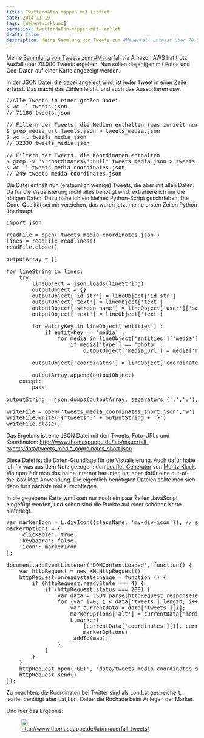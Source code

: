 ```yaml
---
title: Twitterdaten mappen mit Leaflet
date: 2014-11-19
tags: [Webentwicklung]
permalink: twitterdaten-mappen-mit-leaflet
draft: false
description: Meine Sammlung von Tweets zum #Mauerfall umfasst über 70.000 Tweets. Nun sollen diejenigen mit Fotos und Geo-Daten auf einer Karte angezeigt werden.
---
```


Meine <a href="http://blog.thomaspuppe.de/2014-11_twitterdaten-sammeln-mit-aws">Sammlung von Tweets zum #Mauerfall</a> via Amazon AWS hat trotz Ausfall über 70.000 Tweets ergeben. Nun sollen diejenigen mit Fotos und Geo-Daten auf einer Karte angezeigt werden.


In der JSON Datei, die dabei angelegt wird, ist jeder Tweet in einer Zeile erfasst. Das macht das Zählen leicht, und auch das Aussortieren usw.

<pre>//Alle Tweets in einer großen Datei:
$ wc -l tweets.json
// 71180 tweets.json

// Filtern der Tweets, die Medien enthalten (was zurzeit nur Fotos sein können)
$ grep media_url tweets.json > tweets_media.json
$ wc -l tweets_media.json
// 32330 tweets_media.json

// Filtern der Tweets, die Koordinaten enthalten
$ grep -v "\"coordinates\":null" tweets_media.json > tweets_media_coordinates.json
$ wc -l tweets_media_coordinates.json
// 249 tweets_media_coordinates.json</pre>

Die Datei enthält nun (erstaunlich wenige) Tweets, die aber mit allen Daten. Da für die Visualisierung nicht alles benötigt wird, extrahiere ich nur die nötigen Daten. Dazu habe ich ein kleines Python-Script geschrieben. Die Code-Qualität sei mir verziehen, das waren jetzt meine ersten Zeilen Python überhaupt.

<pre>import json

readFile = open('tweets_media_coordinates.json')
lines = readFile.readlines()
readFile.close()

outputArray = []

for lineString in lines:
    try:
        lineObject = json.loads(lineString)
        outputObject = {}
        outputObject['id_str'] = lineObject['id_str']
        outputObject['text'] = lineObject['text']
        outputObject['screen_name'] = lineObject['user']['screen_name']
        outputObject['text'] = lineObject['text']

        for entityKey in lineObject['entities'] :
            if entityKey == 'media' :
                for media in lineObject['entities']['media'] :
                    if media['type'] == 'photo' :
                        outputObject['media_url'] = media['media_url']

        outputObject['coordinates'] = lineObject['coordinates']['coordinates']

        outputArray.append(outputObject)
    except:
        pass

outputString = json.dumps(outputArray, separators=(',',':'), indent=2)

writeFile = open('tweets_media_coordinates_short.json','w')
writeFile.write('{"tweets":' + outputString + '}')
writeFile.close()</pre>

Das Ergebnis ist eine JSON Datei mit den Tweets, Foto-URLs und Koordinaten: <a href="http://www.thomaspuppe.de/lab/mauerfall-tweets/data/tweets_media_coordinates_short.json">http://www.thomaspuppe.de/lab/mauerfall-tweets/data/tweets_media_coordinates_short.json</a>.

Diese Datei ist die Daten-Grundlage für die Visualisierung. Auch dafür habe ich fix was aus dem Netz gezogen: den <a href="https://github.com/moklick/generator-leaflet">Leaflet-Generator</a> von <a href="https://twitter.com/moklick">Moritz Klack</a>. Via npm lädt man das halbe Internet herunter, hat aber dafür eine out-of-the-box Map Anwendung. Die eigentlich benötigten Dateien sollte man sich dann fürs nächste mal zurechtlegen.

In die gegebene Karte wmüssen nur noch ein paar Zeilen JavaScript eingefügt werden, und schon sind die Punkte auf einer schönen Karte hinterlegt.

<pre>var markerIcon = L.divIcon({className: 'my-div-icon'}), // stylen via CSS!
markerOptions = {
    'clickable': true,
    'keyboard': false,
    'icon': markerIcon
};

document.addEventListener('DOMContentLoaded', function() {
    var httpRequest = new XMLHttpRequest()
    httpRequest.onreadystatechange = function () {
        if (httpRequest.readyState === 4) {
            if (httpRequest.status === 200) {
                var data = JSON.parse(httpRequest.responseText);
                for (var i=0; i < data['tweets'].length; i++) {
                    var currentData = data['tweets'][i];
                    markerOptions['alt'] = currentData['media_url'];
                    L.marker(
                        [currentData['coordinates'][1], currentData['coordinates'][0]],
                        markerOptions)
                    .addTo(map);
                }
            }
        }
    }
    httpRequest.open('GET', 'data/tweets_media_coordinates_short.json')
    httpRequest.send()
});</pre>

Zu beachten: die Koordinaten bei Twitter sind als Lon,Lat gespeichert, leaflet benötigt aber Lat,Lon. Daher die Rochade beim Anlegen der Marker.

Und hier das Ergebnis:

<figure>
    <a href="http://www.thomaspuppe.de/lab/mauerfall-tweets/">
        <img src="/images/2014/11/tweets-mauerfall.png">
        <figcaption>http://www.thomaspuppe.de/lab/mauerfall-tweets/</figcaption>
    </a>
</figure>
